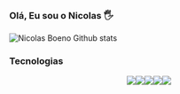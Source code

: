 ### Olá, Eu sou o Nicolas 🖐️

![Nicolas Boeno Github stats](https://github-readme-stats.vercel.app/api?username=NicolasBoeno&show_icons=true&theme=tokyonight&locale=pt-br)

### Tecnologias

<div style="display: flex; justify-content: center;">
  <img src="https://img.shields.io/badge/-JavaScript-323330?style=for-the-badge&logo=javascript&logoColor=F7DF1E" />
  <img src="https://img.shields.io/badge/-Node.js-43853D?style=for-the-badge&logo=node.js&logoColor=white" />
  <img src="https://img.shields.io/badge/-TypeScript-007ACC?style=for-the-badge&logo=typescript&logoColor=white" />
  <img src="https://img.shields.io/badge/-Python-14354C?style=for-the-badge&logo=python&logoColor=white" />
  <img src="https://img.shields.io/badge/-PLSQL-F80000?style=for-the-badge&logo=Oracle&logoColor=white" />
</div>
